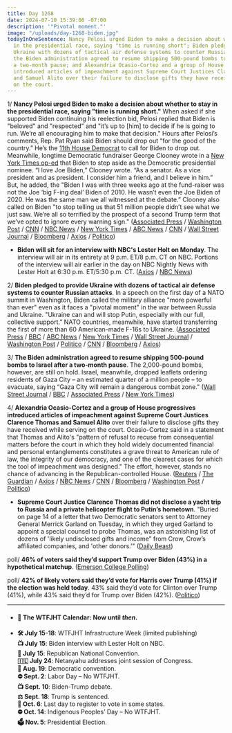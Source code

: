 ```yaml
---
title: Day 1268
date: 2024-07-10 15:39:00 -07:00
description: '"Pivotal moment."'
image: "/uploads/day-1268-biden.jpg"
todayInOneSentence: Nancy Pelosi urged Biden to make a decision about whether to stay
  in the presidential race, saying "time is running short"; Biden pledged to provide
  Ukraine with dozens of tactical air defense systems to counter Russian attacks;
  the Biden administration agreed to resume shipping 500-pound bombs to Israel after
  a two-month pause; and Alexandria Ocasio-Cortez and a group of House progressives
  introduced articles of impeachment against Supreme Court Justices Clarence Thomas
  and Samuel Alito over their failure to disclose gifts they have received while serving
  on the court.
---
```


1/ **Nancy Pelosi urged Biden to make a decision about whether to stay in the presidential race, saying "time is running short."** When asked if she supported Biden continuing his reelection bid, Pelosi replied that Biden is "beloved" and "respected" and "it’s up to [him] to decide if he is going to run. We’re all encouraging him to make that decision." Hours after Pelosi’s comments, Rep. Pat Ryan said Biden should drop out “for the good of the country.” He’s the [11th House Democrat](https://www.washingtonpost.com/politics/interactive/2024/calls-for-joe-biden-drop-out-election-2024/?itid=sf_elections_elections_2024_e2024-with-integrated-luf_p001_f010) to call for Biden to drop out. Meanwhile, longtime Democratic fundraiser George Clooney wrote in a [New York Times op-ed](https://www.nytimes.com/2024/07/10/opinion/joe-biden-democratic-nominee.html?) that Biden to step aside as the Democratic presidential nominee. “I love Joe Biden,” Clooney wrote. “As a senator. As a vice president and as president. I consider him a friend, and I believe in him.” But, he added, the "Biden I was with three weeks ago at the fund-raiser was not the Joe ‘big F-ing deal’ Biden of 2010. He wasn’t even the Joe Biden of 2020. He was the same man we all witnessed at the debate.” Clooney also called on Biden "to stop telling us that 51 million people didn’t see what we just saw. We’re all so terrified by the prospect of a second Trump term that we’ve opted to ignore every warning sign." ([Associated Press](https://apnews.com/article/pelosi-biden-2024-election-democrats-333c0774dec4de05c32c353255b5f627) / [Washington Post](https://www.washingtonpost.com/politics/2024/07/10/pelosi-biden-drop-out-democrats/) / [CNN](https://www.cnn.com/2024/07/10/politics/george-clooney-joe-biden/index.html) / [NBC News](https://www.nbcnews.com/politics/joe-biden/-need-new-nominee-george-clooney-calls-biden-step-seeing-fundraiser-rcna161142) / [New York Times](https://www.nytimes.com/live/2024/07/10/us/biden-trump-election) / [ABC News](https://abcnews.go.com/Politics/george-clooney-hosted-recent-biden-fundraiser-president-step/story?id=111813886) / [CNN](https://www.cnn.com/politics/live-news/election-2024-campaign-news-07-10-24#h_264e293f78e90ddce36f2e3a74a0d160) / [Wall Street Journal](https://www.wsj.com/politics/elections/nancy-pelosi-says-biden-still-has-a-decision-to-make-on-running-6647ed1f?mod=hp_lead_pos1) / [Bloomberg](https://www.bloomberg.com/news/articles/2024-07-10/pelosi-says-biden-who-insists-he-s-running-must-make-decision?srnd=homepage-americas&sref=MIBMEEoj) / [Axios](https://www.axios.com/2024/07/10/nancy-pelosi-biden-2024-run) / [Politico](https://www.politico.com/live-updates/2024/07/10/congress/pelosis-non-ringing-biden-endorsement-00167253))

* **Biden will sit for an interview with NBC's Lester Holt on Monday**. The interview will air in its entirety at 9 p.m. ET/8 p.m. CT on NBC. Portions of the interview will air earlier in the day on NBC Nightly News with Lester Holt at 6:30 p.m. ET/5:30 p.m. CT. ([Axios](https://www.axios.com/2024/07/10/biden-lester-holt-nbc-interview) / [NBC News](https://www.nbcnews.com/politics/2024-election/live-blog/trump-biden-election-2024-live-updates-rcna161049#rcrd45434))

2/ **Biden pledged to provide Ukraine with dozens of tactical air defense systems to counter Russian attacks**. In a speech on the first day of a NATO summit in Washington, Biden called the military alliance "more powerful than ever" even as it faces a "pivotal moment" in the war between Russia and Ukraine. "Ukraine can and will stop Putin, especially with our full, collective support.” NATO countries, meanwhile, have started transferring the first of more than 60 American-made F-16s to Ukraine. ([Associated Press](https://apnews.com/article/biden-trump-nato-election-a6521773d23bd79637590fdb6526b57c) / [BBC](https://www.bbc.com/news/articles/c51yg2g12jno) / [ABC News](https://abcnews.go.com/Politics/biden-launches-nato-summit-pledging-new-air-defense/story?id=111792253) / [New York Times](https://www.nytimes.com/2024/07/10/us/politics/nato-ukraine-trump-biden.html) / [Wall Street Journal](https://www.wsj.com/world/first-f-16-jet-fighters-on-their-way-to-ukraine-u-s-and-allies-say-943b9ba4) / [Washington Post](https://www.washingtonpost.com/world/2024/07/09/kyiv-childrens-hospital-missile-strike/) / [Politico](https://www.politico.com/news/2024/07/10/f-16s-fighter-jets-ukraine-00167265) / [CNN](https://www.cnn.com/politics/live-news/nato-summit/index.html) / [Bloomberg](https://www.bloomberg.com/news/articles/2024-07-10/nato-allies-gloomy-on-biden-s-prospects-seek-out-trump-circle?srnd=homepage-americas&sref=MIBMEEoj) / [Axios](https://www.axios.com/2024/07/10/ukraine-russia-f16-jets-nato-summit))

3/ **The Biden administration agreed to resume shipping 500-pound bombs to Israel after a two-month pause**. The  2,000-pound bombs, however, are still on hold. Israel, meanwhile, dropped leaflets ordering residents of Gaza City – an estimated quarter of a million people – to evacuate, saying “Gaza City will remain a dangerous combat zone." ([Wall Street Journal](https://www.wsj.com/world/middle-east/on-the-ground-in-rafah-flattened-buildings-and-a-shattered-gateway-e81e745a) / [BBC](https://www.bbc.com/news/articles/cy08nl4plvzo) / [Associated Press](https://apnews.com/article/israel-palestinians-hamas-war-news-07-10-2024-6358a61735f0e30132decce781860594) / [New York Times](https://www.nytimes.com/live/2024/07/10/world/israel-gaza-war-hamas))

4/ **Alexandria Ocasio-Cortez and a group of House progressives introduced articles of impeachment against Supreme Court Justices Clarence Thomas and Samuel Alito** over their failure to disclose gifts they have received while serving on the court. Ocasio-Cortez said in a statement that Thomas and Alito's "pattern of refusal to recuse from consequential matters before the court in which they hold widely documented financial and personal entanglements constitutes a grave threat to American rule of law, the integrity of our democracy, and one of the clearest cases for which the tool of impeachment was designed." The effort, however, stands no chance of advancing in the Republican-controlled House. ([Reuters](https://www.reuters.com/world/us/us-rep-ocasio-cortez-calls-impeachment-supreme-courts-thomas-alito-2024-07-10/) / [The Guardian](https://www.theguardian.com/us-news/article/2024/jul/10/aoc-articles-of-impeachment) / [Axios](https://www.axios.com/2024/07/10/aoc-impeachment-supreme-court-thomas-alito) / [NBC News](https://www.nbcnews.com/politics/supreme-court/aoc-files-articles-impeachment-supreme-court-justices-clarence-thomas-rcna161121) / [CNN](https://www.cnn.com/2024/07/10/politics/alexandria-ocasio-cortez-impeachment-supreme-court/index.html) / [Bloomberg](https://www.bloomberg.com/news/articles/2024-07-10/rep-alexandria-ocasio-cortez-moves-to-impeach-thomas-alito?srnd=homepage-americas&sref=MIBMEEoj) / [Washington Post](https://www.washingtonpost.com/politics/2024/07/09/clarence-thomas-special-counsel-ethics-gifts-travel/) / [Politico](https://www.politico.com/live-updates/2024/07/10/congress/aoc-impeachment-articles-against-alito-thomas-00167335))

* **Supreme Court Justice Clarence Thomas did not disclose a yacht trip to Russia and a private helicopter flight to Putin’s hometown**. "Buried on page 14 of a letter that two Democratic senators sent to Attorney General Merrick Garland on Tuesday, in which they urged Garland to appoint a special counsel to probe Thomas, was an astonishing list of dozens of 'likely undisclosed gifts and income” from Crow, Crow’s affiliated companies, and 'other donors.’" ([Daily Beast](https://www.thedailybeast.com/clarence-thomas-accepted-yacht-trip-to-russia-chopper-flight-to-putins-hometown-democrats))

poll/ **46% of voters said they’d support Trump over Biden (43%) in a hypothetical matchup**. ([Emerson College Polling](https://emersoncollegepolling.com/july-2024-national-poll-trump-46-biden-43/))

poll/ **42% of likely voters said they’d vote for Harris over Trump (41%) if the election was held today**. 43% said they’d vote for Clinton over Trump (41%), while 43% said they’d for Trump over Biden (42%). ([Politico](https://www.politico.com/news/2024/07/09/biden-clinton-harris-democrat-poll-00166937))

---

* #### 📅 The WTFJHT Calendar: Now until *then*. 

* **🛠️ July 15-18**: WTFJHT Infrastructure Week (limited publishing) \
**📺 July 15**: Biden interview with Lester Holt on NBC.\
**🐘 July 15**: Republican National Convention.\
**🇮🇱 July 24**: Netanyahu addresses joint session of Congress.\
**🫏 Aug. 19**: Democratic convention.\
**⛔️ Sept. 2**: Labor Day – No WTFJHT. \
**📺 Sept. 10**: Biden-Trump debate.\
**⚖️ Sept. 18**: Trump is sentenced.\
**📆 Oct. 6**: Last day to register to vote in some states. \
**⛔️ Oct. 14**: Indigenous Peoples’ Day – No WTFJHT. \
**🗳️ Nov. 5**: Presidential Election.

